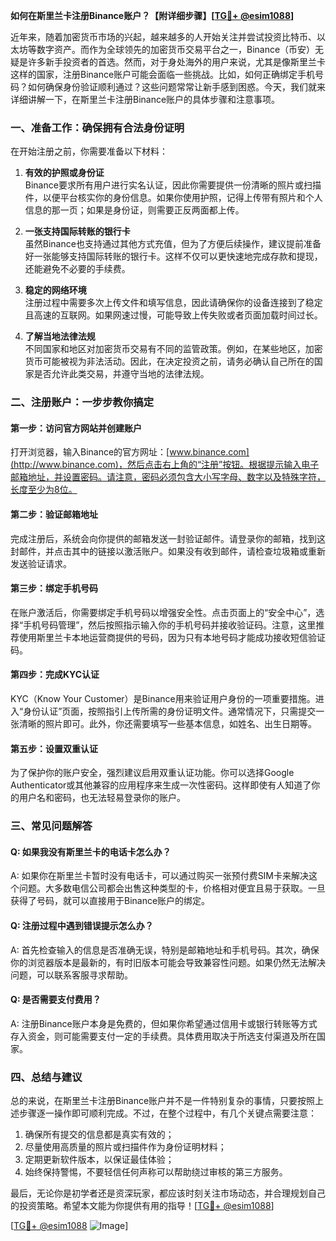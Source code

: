 **如何在斯里兰卡注册Binance账户？【附详细步骤】[[TG💪+ @esim1088](https://t.me/s/esim1088)]**

近年来，随着加密货币市场的兴起，越来越多的人开始关注并尝试投资比特币、以太坊等数字资产。而作为全球领先的加密货币交易平台之一，Binance（币安）无疑是许多新手投资者的首选。然而，对于身处海外的用户来说，尤其是像斯里兰卡这样的国家，注册Binance账户可能会面临一些挑战。比如，如何正确绑定手机号码？如何确保身份验证顺利通过？这些问题常常让新手感到困惑。今天，我们就来详细讲解一下，在斯里兰卡注册Binance账户的具体步骤和注意事项。

### 一、准备工作：确保拥有合法身份证明

在开始注册之前，你需要准备以下材料：

1. **有效的护照或身份证**  
   Binance要求所有用户进行实名认证，因此你需要提供一份清晰的照片或扫描件，以便平台核实你的身份信息。如果你使用护照，记得上传带有照片和个人信息的那一页；如果是身份证，则需要正反两面都上传。

2. **一张支持国际转账的银行卡**  
   虽然Binance也支持通过其他方式充值，但为了方便后续操作，建议提前准备好一张能够支持国际转账的银行卡。这样不仅可以更快速地完成存款和提现，还能避免不必要的手续费。

3. **稳定的网络环境**  
   注册过程中需要多次上传文件和填写信息，因此请确保你的设备连接到了稳定且高速的互联网。如果网速过慢，可能导致上传失败或者页面加载时间过长。

4. **了解当地法律法规**  
   不同国家和地区对加密货币交易有不同的监管政策。例如，在某些地区，加密货币可能被视为非法活动。因此，在决定投资之前，请务必确认自己所在的国家是否允许此类交易，并遵守当地的法律法规。

### 二、注册账户：一步步教你搞定

#### 第一步：访问官方网站并创建账户
打开浏览器，输入Binance的官方网址：[www.binance.com](http://www.binance.com)，然后点击右上角的“注册”按钮。根据提示输入电子邮箱地址，并设置密码。请注意，密码必须包含大小写字母、数字以及特殊字符，长度至少为8位。

#### 第二步：验证邮箱地址
完成注册后，系统会向你提供的邮箱发送一封验证邮件。请登录你的邮箱，找到这封邮件，并点击其中的链接以激活账户。如果没有收到邮件，请检查垃圾箱或重新发送验证请求。

#### 第三步：绑定手机号码
在账户激活后，你需要绑定手机号码以增强安全性。点击页面上的“安全中心”，选择“手机号码管理”，然后按照指示输入你的手机号码并接收验证码。注意，这里推荐使用斯里兰卡本地运营商提供的号码，因为只有本地号码才能成功接收短信验证码。

#### 第四步：完成KYC认证
KYC（Know Your Customer）是Binance用来验证用户身份的一项重要措施。进入“身份认证”页面，按照指引上传所需的身份证明文件。通常情况下，只需提交一张清晰的照片即可。此外，你还需要填写一些基本信息，如姓名、出生日期等。

#### 第五步：设置双重认证
为了保护你的账户安全，强烈建议启用双重认证功能。你可以选择Google Authenticator或其他兼容的应用程序来生成一次性密码。这样即使有人知道了你的用户名和密码，也无法轻易登录你的账户。

### 三、常见问题解答

#### Q: 如果我没有斯里兰卡的电话卡怎么办？
A: 如果你在斯里兰卡暂时没有电话卡，可以通过购买一张预付费SIM卡来解决这个问题。大多数电信公司都会出售这种类型的卡，价格相对便宜且易于获取。一旦获得了号码，就可以直接用于Binance账户的绑定。

#### Q: 注册过程中遇到错误提示怎么办？
A: 首先检查输入的信息是否准确无误，特别是邮箱地址和手机号码。其次，确保你的浏览器版本是最新的，有时旧版本可能会导致兼容性问题。如果仍然无法解决问题，可以联系客服寻求帮助。

#### Q: 是否需要支付费用？
A: 注册Binance账户本身是免费的，但如果你希望通过信用卡或银行转账等方式存入资金，则可能需要支付一定的手续费。具体费用取决于所选支付渠道及所在国家。

### 四、总结与建议

总的来说，在斯里兰卡注册Binance账户并不是一件特别复杂的事情，只要按照上述步骤逐一操作即可顺利完成。不过，在整个过程中，有几个关键点需要注意：

1. 确保所有提交的信息都是真实有效的；
2. 尽量使用高质量的照片或扫描件作为身份证明材料；
3. 定期更新软件版本，以保证最佳体验；
4. 始终保持警惕，不要轻信任何声称可以帮助绕过审核的第三方服务。

最后，无论你是初学者还是资深玩家，都应该时刻关注市场动态，并合理规划自己的投资策略。希望本文能为你提供有用的指导！[[TG💪+ @esim1088](https://t.me/s/esim1088)]

[[TG💪+ @esim1088](https://t.me/s/esim1088) ![Image](https://i.postimg.cc/4NQfJmqS/Snipaste-2025-05-13-00-14-12.png)]